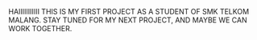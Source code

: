 HAIIIIIIIIIII THIS IS MY FIRST PROJECT AS A STUDENT OF SMK TELKOM MALANG. 
STAY TUNED FOR MY NEXT PROJECT, AND MAYBE WE CAN WORK TOGETHER.

